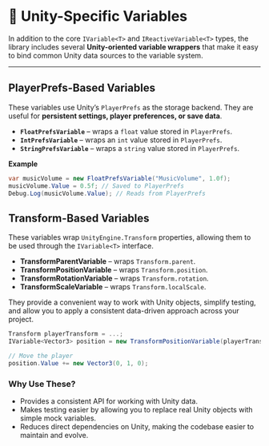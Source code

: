 # 🧩 Unity-Specific Variables

In addition to the core `IVariable<T>` and `IReactiveVariable<T>` types, the library includes several **Unity-oriented variable wrappers** that make it easy to bind common Unity data sources to the variable system.

---

## PlayerPrefs-Based Variables

These variables use Unity’s `PlayerPrefs` as the storage backend. They are useful for **persistent settings, player preferences, or save data**.

- **`FloatPrefsVariable`** – wraps a `float` value stored in `PlayerPrefs`.
- **`IntPrefsVariable`** – wraps an `int` value stored in `PlayerPrefs`.
- **`StringPrefsVariable`** – wraps a `string` value stored in `PlayerPrefs`.

**Example**
```csharp
var musicVolume = new FloatPrefsVariable("MusicVolume", 1.0f);
musicVolume.Value = 0.5f; // Saved to PlayerPrefs
Debug.Log(musicVolume.Value); // Reads from PlayerPrefs
```

## Transform-Based Variables

These variables wrap `UnityEngine.Transform` properties, allowing them to be used through the `IVariable<T>` interface.

- **TransformParentVariable** – wraps `Transform.parent`.
- **TransformPositionVariable** – wraps `Transform.position`.
- **TransformRotationVariable** – wraps `Transform.rotation`.
- **TransformScaleVariable** – wraps `Transform.localScale`.

They provide a convenient way to work with Unity objects, simplify testing, and allow you to apply a consistent data-driven approach across your project.

```csharp
Transform playerTransform = ...;
IVariable<Vector3> position = new TransformPositionVariable(playerTransform);

// Move the player
position.Value += new Vector3(0, 1, 0);
```

### Why Use These?
- Provides a consistent API for working with Unity data.
- Makes testing easier by allowing you to replace real Unity objects with simple mock variables.
- Reduces direct dependencies on Unity, making the codebase easier to maintain and evolve.  
